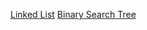 [Linked List](https://github.com/JoVictorNunes/data-structures/blob/master/lists/linked_list.go)
[Binary Search Tree](https://github.com/JoVictorNunes/data-structures/blob/master/trees/binary_search_tree.go)